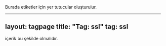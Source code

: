 Burada etiketler için yer tutucular oluşturulur.

---
layout: tagpage
title: "Tag: ssl"
tag: ssl
---

içerik bu şekilde olmalıdır.
